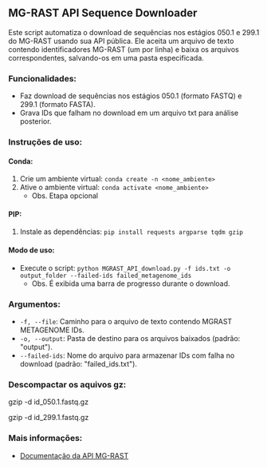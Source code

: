 ## MG-RAST API Sequence Downloader

Este script automatiza o download de sequências nos estágios 050.1 e 299.1 do MG-RAST usando sua API pública. Ele aceita um arquivo de texto contendo identificadores MG-RAST (um por linha) e baixa os arquivos correspondentes, salvando-os em uma pasta especificada.

### Funcionalidades:
- Faz download de sequências nos estágios 050.1 (formato FASTQ) e 299.1 (formato FASTA).
- Grava IDs que falham no download em um arquivo txt para análise posterior.

### Instruções de uso:

#### Conda:
1. Crie um ambiente virtual: `conda create -n <nome_ambiente>`
2. Ative o ambiente virtual: `conda activate <nome_ambiente>`
   - Obs. Etapa opcional

#### PIP:
1. Instale as dependências: `pip install requests argparse tqdm gzip`

#### Modo de uso:
- Execute o script: `python MGRAST_API_download.py -f ids.txt -o output_folder --failed-ids failed_metagenome_ids`
   - Obs. É exibida uma barra de progresso durante o download.

### Argumentos:

- `-f, --file`: Caminho para o arquivo de texto contendo MGRAST METAGENOME IDs. 
- `-o, --output`: Pasta de destino para os arquivos baixados (padrão: "output").
- `--failed-ids`: Nome do arquivo para armazenar IDs com falha no download (padrão: "failed_ids.txt").
  
### Descompactar os aquivos gz:
 gzip -d id_050.1.fastq.gz

 gzip -d id_299.1.fastq.gz


### Mais informações:

- [Documentação da API MG-RAST](https://api.mg-rast.org/api.html#download)

